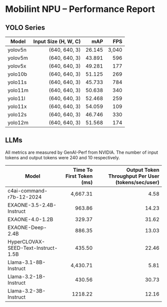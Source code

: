 # Mobilint NPU – Performance Report

## YOLO Series

| Model | Input Size (H, W, C) | mAP | FPS |
|-------|---------------------:|----:|----:|
| yolov5n | (640, 640, 3) | 26.145 | 3,040 |
| yolov5m | (640, 640, 3) | 43.891 | 596 |
| yolov5x | (640, 640, 3) | 49.281 | 177 |
| yolo10b | (640, 640, 3) | 51.125 | 269 |
| yolo11s | (640, 640, 3) | 45.733 | 784 |
| yolo11m | (640, 640, 3) | 50.638 | 340 |
| yolo11l | (640, 640, 3) | 52.468 | 259 |
| yolo11x | (640, 640, 3) | 54.059 | 109 |
| yolo12s | (640, 640, 3) | 46.746 | 330 |
| yolo12m | (640, 640, 3) | 51.568 | 174 |

## LLMs

All metrics are measured by GenAI-Perf from NVIDIA.
The number of input tokens and output tokens were 240 and 10 respectively.

| Model | Time To First Token (ms) | Output Token Throughput Per User (tokens/sec/user) |
|-------|-------------------------:|---------------------------------------------------:|
| c4ai-command-r7b-12-2024            | 4,667.31 | 4.58  |
| EXAONE-3.5-2.4B-Instruct            | 963.86   | 14.23 |
| EXAONE-4.0-1.2B                     | 329.37   | 31.62 |
| EXAONE-Deep-2.4B                    | 886.35   | 13.03 |
| HyperCLOVAX-SEED-Text-Instruct-1.5B | 435.50   | 22.46 |
| Llama-3.1-8B-Instruct               | 4,430.71 | 5.81  |
| Llama-3.2-1B-Instruct               | 430.56   | 30.73 |
| Llama-3.2-3B-Instruct               | 1218.22  | 12.16 |
